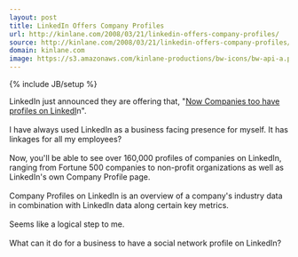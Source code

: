 ```yaml
---
layout: post
title: LinkedIn Offers Company Profiles
url: http://kinlane.com/2008/03/21/linkedin-offers-company-profiles/
source: http://kinlane.com/2008/03/21/linkedin-offers-company-profiles/
domain: kinlane.com
image: https://s3.amazonaws.com/kinlane-productions/bw-icons/bw-api-a.png
---
```

{% include JB/setup %}

<p>
     LinkedIn just announced they are offering that, "<a href="http://blog.linkedin.com/blog/2008/03/company-profile.html">Now Companies too have profiles on LinkedI</a>n".
     <br />
     <br />
     I have always used LinkedIn as a business facing presence for myself. It has linkages for all my employees?
     <br />
     <br />
     Now, you'll be able to see over 160,000 profiles of companies on LinkedIn, ranging from Fortune 500 companies to non-profit organizations as well as LinkedIn's own Company Profile page.
     <br />
     <br />
     Company Profiles on LinkedIn is an overview of a company's industry data in combination with LinkedIn data along certain key metrics.
     <br />
     <br />
     Seems like a logical step to me.
     <br />
     <br />
     What can it do for a business to have a social network profile on LinkedIn?
</p>
